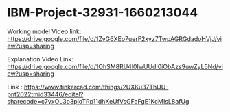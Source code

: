 # IBM-Project-32931-1660213044


Working model Video link: https://drive.google.com/file/d/1ZvG6XEo7uerF2xyz7TwpAGRGdadoHVjJ/view?usp=sharing

Explanation Video Link: https://drive.google.com/file/d/1OhSM8RU4l0IwUUdI0iObAzs9uwZyL5Nd/view?usp=sharing

Link : https://www.tinkercad.com/things/2UXKu37ThUU-pnt2022tmid33446/editel?sharecode=c7yxOL3o3pioTRp11dhXeUfVsGFaFgE1KcMIsL8afUg
